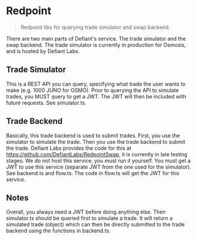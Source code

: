 # Redpoint
> Redpoint libs for querying trade simulator and swap backend.

There are two main parts of Defiant's service. The trade simulator and the swap backend. The trade simulator is currently in production for Osmosis, and is hosted by Defiant Labs. 

## Trade Simulator
This is a REST API you can query, specifying what trade the user wants to make (e.g. 1000 JUNO for OSMO). Prior to querying the API to simulate trades, you MUST query to get a JWT. The JWT will then be included with future requests. See simulator.ts.

## Trade Backend
Basically, this trade backend is used to submit trades. First, you use the simulator to simulate the trade. Then you use the trade backend to submit the trade. Defiant Labs provides the code for this at https://github.com/DefiantLabs/RedpointSwap, it is currently in late testing stages. We do not host this service, you must run it yourself. You must get a JWT to use this service (separate JWT from the one used for the simulator). See backend.ts and flow.ts. The code in flow.ts will get the JWT for this service.

## Notes
Overall, you always need a JWT before doing anything else. Then simulator.ts should be queried first to simulate a trade. It will return a simulated trade (object) which can then be directly submitted to the trade backend using the functions in backend.ts.